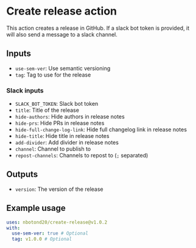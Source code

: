 # Create release action

This action creates a release in GitHub. If a slack bot token is provided, it will also send a message to a slack channel.

## Inputs

- `use-sem-ver`: Use semantic versioning
- `tag`: Tag to use for the release

### Slack inputs

- `SLACK_BOT_TOKEN`: Slack bot token
- `title`: Title of the release
- `hide-authors`: Hide authors in release notes
- `hide-prs`: Hide PRs in release notes
- `hide-full-change-log-link`: Hide full changelog link in release notes
- `hide-title`: Hide title in release notes
- `add-divider`: Add divider in release notes
- `channel`: Channel to publish to
- `repost-channels`: Channels to repost to (`;` separated)

## Outputs

- `version`: The version of the release

## Example usage

```yaml
uses: nbotond20/create-release@v1.0.2
with:
  use-sem-ver: true # Optional
  tag: v1.0.0 # Optional
```
